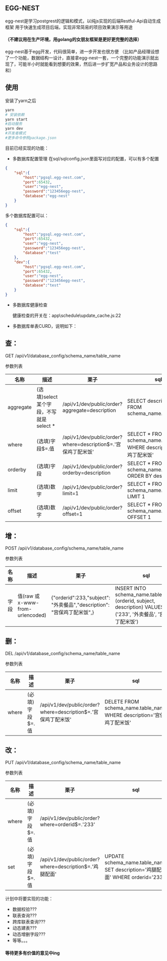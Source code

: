 ## EGG-NEST

egg-nest是学习postgrest的逻辑和模式，以纯js实现的后端Restful-Api自动生成框架 用于快速生成项目后端，实现非常简易的项目效果演示等用途

#### （不建议用在生产环境，用golang的女朋友框架是更好更完整的选择）

egg-nest基于egg开发，代码很简单，进一步开发也很方便
（比如产品经理设想了一个功能，数据结构一设计，直接拿egg-nest一套，一个完整的功能演示就出现了，可能半小时就能看到想要的效果，然后进一步扩宽产品和业务设计的思路和）

## 使用
安装了yarn之后
```bash
yarn
# 安装依赖
yarn start
#启动服务
yarn dev
#开发者模式
#更多命令参照package.json
```

目前已经实现的功能：
+ 多数据库配置管理
    在sql/sqlconfig.json里面写对应的配置，可以有多个配置
```json
{
    "sql":{
        "host":"pgsql.egg-nest.com",
        "port":65432,
        "user":"egg-nest",
        "password":"123456egg-nest",
        "database":"egg-nest"
    }
}
```

多个数据库配置可以：
```json
{
    "sql":{
        "host":"pgsql.egg-nest.com",
        "port":65432,
        "user":"egg-nest",
        "password":"123456egg-nest",
        "database":"test"
    },
    "dev":{
        "host":"pgsql.egg-nest.com",
        "port":65432,
        "user":"egg-nest",
        "password":"123456egg-nest",
        "database":"test"
    }
}
```

+ 多数据库健康检查

    健康检查的开关在：app\schedule\update_cache.js:22 

    

+ 多数据库单表CURD，说明如下：



## 查：

GET /api/v1/database_config/schema_name/table_name

参数列表

| 名称      | 描述                                   | 栗子                                                         | sql                                                          |
| --------- | -------------------------------------- | ------------------------------------------------------------ | ------------------------------------------------------------ |
| aggregate | (选填)select某个字段，不写就是select * | /api/v1/dev/public/order?aggregate=description               | SELECT description FROM schema_name.table_name               |
| where     | (选填)字段$=.值                        | /api/v1/dev/public/order?where=description$=.'宫保鸡丁配⽶饭' | SELECT * FROM schema_name.table_name WHERE description='宫保鸡丁配⽶饭' |
| orderby   | (选填)字段                             | /api/v1/dev/public/order?orderby=description                 | SELECT * FROM schema_name.table_name ORDER BY description    |
| limit     | (选填)数字                             | /api/v1/dev/public/order?limit=1                             | SELECT * FROM schema_name.table_name LIMIT 1                 |
| offset    | (选填)数字                             | /api/v1/dev/public/order?offset=1                            | SELECT * FROM schema_name.table_name OFFSET 1                |



## 增：

POST /api/v1/database_config/schema_name/table_name

参数列表


| 名称 | 描述                             | 栗子                                                         | sql                                                          |
| ---- | -------------------------------- | ------------------------------------------------------------ | ------------------------------------------------------------ |
| 字段 | 值(raw 或 x-www-from-urlencoded) | {"orderid":233,"subject": "外卖餐品","description": "宫保鸡丁配⽶饭",} | INSERT INTO schema_name.table_name (orderid, subject, description) VALUES ('233', '外卖餐品', '宫保鸡丁配⽶饭') |



## 删：

DEL /api/v1/database_config/schema_name/table_name

参数列表


| 名称  | 描述            | 栗子                                                         | sql                                                          |
| ----- | --------------- | ------------------------------------------------------------ | ------------------------------------------------------------ |
| where | (必填)字段$=.值 | /api/v1/dev/public/order?where=description$=.'宫保鸡丁配⽶饭' | DELETE FROM schema_name.table_name WHERE description='宫保鸡丁配⽶饭' |



## 改：
PUT /api/v1/database_config/schema_name/table_name

参数列表

| 名称  | 描述            | 栗子                                                    | sql                                                          |
| ----- | --------------- | ------------------------------------------------------- | ------------------------------------------------------------ |
| where | (必填)字段$=.值 | /api/v1/dev/public/order?where=orderid$=.'233'          |                                                              |
| set   | (必填)字段$=.值 | /api/v1/dev/public/order?where=description$=.'鸡腿配面' | UPDATE schema_name.table_name SET description='鸡腿配面' WHERE orderid='233' |



计划中将要实现的功能：
+ 数据校验???
+ 联表查询???
+ 跨库联表查询???
+ 动态建表???
+ 动态增删字段???
+ 等等。。。

#### 等待更多有价值的意见中ing
